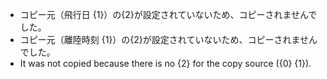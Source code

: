 * コピー元（飛行日 {1}）の{2}が設定されていないため、コピーされませんでした。
* コピー元（離陸時刻 {1}）の{2}が設定されていないため、コピーされませんでした。
* It was not copied because there is no {2} for the copy source ({0} {1}).

